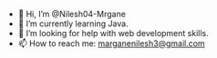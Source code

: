 - 👋 Hi, I’m @Nilesh04-Mrgane
- 🌱 I’m currently learning Java.
- 💞️ I’m looking for help with web development skills.
- 📫 How to reach me:
     marganenilesh3@gmail.com
